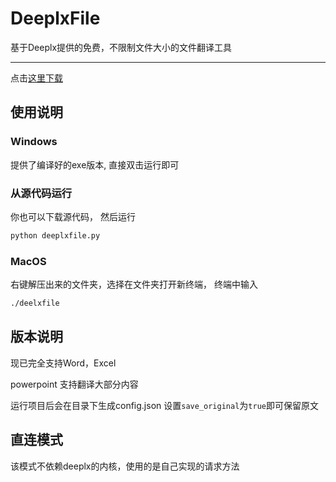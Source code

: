 # DeeplxFile
基于Deeplx提供的免费，不限制文件大小的文件翻译工具

------------------
点击[这里下载](https://github.com/infrost/DeeplxFile/releases)

## 使用说明

### Windows
提供了编译好的exe版本, 直接双击运行即可

### 从源代码运行
你也可以下载源代码，
然后运行
```bash
python deeplxfile.py
```

### MacOS
右键解压出来的文件夹，选择在文件夹打开新终端，
终端中输入
```bash
./deelxfile
```

## 版本说明
现已完全支持Word，Excel

powerpoint 支持翻译大部分内容

运行项目后会在目录下生成config.json
设置`save_original`为`true`即可保留原文

## 直连模式
该模式不依赖deeplx的内核，使用的是自己实现的请求方法
